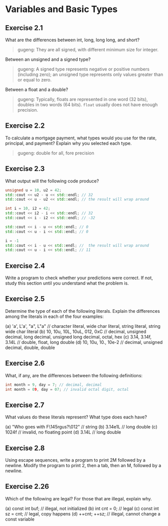 # Variables and Basic Types

## Exercise 2.1

What are the differences between int, long, long long, and short?
> gugeng: They are all signed, with different minimum size for integer.

Between an unsigned and a signed type?
> gugeng: A signed type represents negative or positive numbers (including zero); an unsigned type represents only values greater than or equal to zero.

Between a float and a double?
> gugeng: Typically, floats are represented in one word (32 bits), doubles in two words (64 bits). `float` usually does not have enough precision.

## Exercise 2.2

To calculate a mortgage payment, what types would you use for the rate, principal, and payment? Explain why you selected each type.

> gugeng: double for all, fore precision

## Exercise 2.3

What output will the following code produce?

```cpp
unsigned u = 10, u2 = 42;
std::cout << u2 - u << std::endl; // 32
std::cout << u - u2 << std::endl; // the result will wrap around

int i = 10, i2 = 42;
std::cout << i2 - i << std::endl; // 32
std::cout << i - i2 << std::endl; // -32

std::cout << i - u << std::endl; // 0 
std::cout << u - i << std::endl; // 0

i = -1
std::cout << i - u << std::endl; //  the result will wrap around
std::cout << u - i << std::endl; // 11
```

## Exercise 2.4

Write a program to check whether your predictions were correct. If not, study this section until you understand what the problem is.

## Exercise 2.5

Determine the type of each of the following literals. Explain the differences among the literals in each of the four examples:

(a) 'a', L'a', "a", L"a" // character literal, wide char literal, string literal, string wide char literal
(b) 10, 10u, 10L, 10uL, 012, 0xC // decimal, unsigned decimal, long decimal, unsigned long decimal, octal, hex
(c) 3.14, 3.14f, 3.14L // double, float, long double
(d) 10, 10u, 10., 10e-2 // decimal, unsigned decimal, double, double

## Exercise 2.6

What, if any, are the differences between the following definitions:

```cpp
int month = 9, day = 7; // decimal, decimal
int month = 09, day = 07; // invalid octal digit, octal
```

## Exercise 2.7

What values do these literals represent? What type does each have?

(a) "Who goes with F\145rgus?\012" // string
(b) 3.14e1L // long double
(c) 1024f // invalid, no floating point
(d) 3.14L // long double

## Exercise 2.8

Using escape sequences, write a program to print 2M followed by a newline. Modify the program to print 2, then a tab, then an M, followed by a newline.

## Exercise 2.26

Which of the following are legal? For those that are illegal, explain why.

(a) const int buf; // illegal, not initialized
(b) int cnt = 0; // legal
(c) const int sz = cnt; // legal, copy happens
(d) ++cnt; ++sz; // illegal, cannot change a const variable
